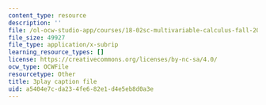 ```yaml
---
content_type: resource
description: ''
file: /ol-ocw-studio-app/courses/18-02sc-multivariable-calculus-fall-2010/WfEQabCGAqI_captions.vtt
file_size: 49927
file_type: application/x-subrip
learning_resource_types: []
license: https://creativecommons.org/licenses/by-nc-sa/4.0/
ocw_type: OCWFile
resourcetype: Other
title: 3play caption file
uid: a5404e7c-da23-4fe6-82e1-d4e5eb8d0a3e
---
```

